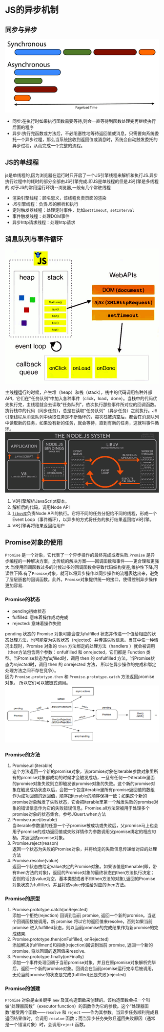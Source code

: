 # JS的异步机制

## 同步与异步


![](./img/同步与异步.png)

- 同步:在执行时如果执行函数需要等待,则会一直等待到函数处理完再继续执行后面的程序
- 异步:执行完函数或方法后，不必阻塞性地等待返回值或消息，只需要向系统委托一个异步过程，那么当系统接收到返回值或消息时，系统会自动触发委托的异步过程，从而完成一个完整的流程。 

## JS的单线程

js是单线程的,因为浏览器在运行时只开启了一个JS引擎线程来解析和执行JS.异步执行过程中的耗时的部分全部由JS引擎完成.即JS是单线程的但是JS引擎是多线程的.对于JS的常用运行环境--浏览器,一般有几个常驻线程

- 渲染引擎线程：顾名思义，该线程负责页面的渲染
- JS引擎线程：负责JS的解析和执行
- 定时触发器线程：处理定时事件，比如`setTimeout`,` setInterval`
- 事件触发线程：处理DOM事件
- 异步http请求线程：处理http请求

## 消息队列与事件循环


![](./img/消息队列与事件循环.png)

主线程运行的时候，产生堆（heap）和栈（stack），栈中的代码调用各种外部API，它们在"任务队列"中加入各种事件（click，load，done）。当栈中的代码优先执行完，主线程就会去读取"任务队列"，依次执行那些事件所对应的回调函数。执行栈中的代码（同步任务），总是在读取"任务队列"（异步任务）之前执行。JS引擎线程从消息队列中读取任务是不断循环的，每次栈被清空后，都会在消息队列中读取新的任务，如果没有新的任务，就会等待，直到有新的任务，这就叫事件循环。![](./img/nodejs事件循环.png)

1. V8引擎解析JavaScript脚本。
2. 解析后的代码，调用Node API
3. [`libuv库`](https://github.com/libuv/libuv)负责Node API的执行。它将不同的任务分配给不同的线程，形成一个Event Loop（事件循环），以异步的方式将任务的执行结果返回给V8引擎。
4. V8引擎再将结果返回给用户

## Promise对象的使用

`Promise` 是一个对象，它代表了一个异步操作的最终完成或者失败.`Promise` 是异步编程的一种解决方案，比传统的解决方案——回调函数和事件——更合理和更强大.当使用回调函数过多的时候过多的回调函数会导致代码结构变差,维护性下降,可读性下降.有了`Promise`对象，就可以将异步操作以同步操作的流程表达出来，避免了层层嵌套的回调函数。此外，`Promise`对象提供统一的接口，使得控制异步操作更加容易.

### Promise的状态

- pending初始状态
- fulfilled: 意味着操作成功完成
- rejected: 意味着操作失败

pending 状态的 Promise 对象可能会变为fulfilled 状态并传递一个值给相应的状态处理方法，也可能变为失败状态（rejected）并传递失败信息。当其中任一种情况出现时，Promise 对象的 `then` 方法绑定的处理方法（handlers ）就会被调用（then方法包含两个参数：onfulfilled 和 onrejected，它们都是 Function 类型。当Promise状态为*fulfilled*时，调用 then 的 onfulfilled 方法，当Promise状态为*rejected*时，调用 then 的 onrejected 方法， 所以在异步操作的完成和绑定处理方法之间不存在竞争）。<br/>因为 `Promise.prototype.then` 和  `Promise.prototype.catch` 方法返回promise 对象， 所以它们可以被链式调用。![](./img/promises_then_catch.png)

### Promise的方法

1. Promise.all(iterable)<br>这个方法返回一个新的promise对象，该promise对象在iterable参数对象里所有的promise对象都成功的时候才会触发成功，一旦有任何一个iterable里面的promise对象失败则立即触发该promise对象的失败。这个新的promise对象在触发成功状态以后，会把一个包含iterable里所有promise返回值的数组作为成功回调的返回值，顺序跟iterable的顺序保持一致；如果这个新的promise对象触发了失败状态，它会把iterable里第一个触发失败的promise对象的错误信息作为它的失败错误信息。Promise.all方法常被用于处理多个promise对象的状态集合。参考JQuert.when方法
2. Promise.race(iterable)<br>当iterable参数里的任意一个子promise被成功或失败后，父promise马上也会用子promise的成功返回值或失败详情作为参数调用父promise绑定的相应句柄，并返回该promise对象。
3. Promise.reject(reason)<br>返回一个状态为失败的Promise对象，并将给定的失败信息传递给对应的处理方法
4. Promise.resolve(value)<br>返回一个状态由给定value决定的Promise对象。如果该值是thenable(即，带有then方法的对象)，返回的Promise对象的最终状态由then方法执行决定；否则的话(该value为空，基本类型或者不带then方法的对象),返回的Promise对象状态为fulfilled，并且将该value传递给对应的then方法。

### Promise的原型

1. Promise.prototype.catch(onRejected)<br>添加一个拒绝(rejection) 回调到当前 promise, 返回一个新的promise。当这个回调函数被调用，新 promise 将以它的返回值来resolve，否则如果当前promise 进入fulfilled状态，则以当前promise的完成结果作为新promise的完成结果.
2. Promise.prototype.then(onFulfilled, onRejected)<br>添加解决(fulfillment)和拒绝(rejection)回调到当前 promise, 返回一个新的 promise, 将以回调的返回值来resolve.
3. Promise.prototype.finally(onFinally)<br>添加一个事件处理回调于当前promise对象，并且在原promise对象解析完毕后，返回一个新的promise对象。回调会在当前promise运行完毕后被调用，无论当前promise的状态是完成(fulfilled)还是失败(rejected)



### Promise的创建

`Promise` 对象是由关键字 `new` 及其构造函数来创建的。该构造函数会把一个叫做“处理器函数”（executor function）的函数作为它的参数。这个“处理器函数”接受两个函数——`resolve` 和 `reject` ——作为其参数。当异步任务顺利完成且返回结果值时，会调用 `resolve` 函数；而当异步任务失败且返回失败原因（通常是一个错误对象）时，会调用`reject` 函数。
